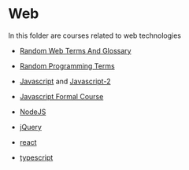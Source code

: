 # Web 

In this folder are courses related to web technologies

- [Random Web Terms And Glossary](random-web-terms-and-glossary.md)

- [Random Programming Terms](random-programming-terms.md)

- [Javascript](javascript.md) and [Javascript-2](javascript-2.md)
  
- [Javascript Formal Course](javascript-formal-course.md)

- [NodeJS](https://github.com/philanderson888/nodejs)

- [jQuery](jquery.md)

- [react](react.md)

- [typescript](typescript.md)


